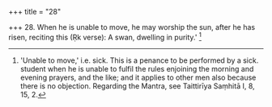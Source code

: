 +++
title = "28"

+++
28. When he is unable to move, he may worship the sun, after he has risen, reciting this (Ṛk verse): A swan, dwelling in purity.' [^22] 


[^22]:  'Unable to move,' i.e. sick. This is a penance to be performed by a sick. student when he is unable to fulfil the rules enjoining the morning and evening prayers, and the like; and it applies to other men also because there is no objection. Regarding the Mantra, see Taittirīya Saṃhitā I, 8, 15, 2.
